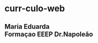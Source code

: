 # curr-culo-web
<!DOCTYPE html>
<html lang="en">
<head>
    <meta charset="UTF-8">
    <meta http-equiv="X-UA-Compatible" content="IE=edge">
    <meta name="viewport" content="width=device-width, initial-scale=1.0">
    <title>Curriculo</title>
    <link rel="stylesheet" type="text/css" href="curri.css">
</head>
    <body> 
        <div class="paragrafo2" style="background-color: rgb(245, 209, 242);"></div>
    <h2> Maria Eduarda <br>
        Formaçao EEEP Dr.Napoleão<br>
    </h2>   
        </div>
    <style>


         </style>

<div class="imagem">

      <img src="eduarda.jpg" class="rounded-circle" width="300" height="300" style="border-radius: 150px;">
      </div>
    </a>

    <div class="paragrafo1" style="background-color: rgb(224, 188, 221);" >
    <h1>
        Olá,meu nome é Maria Eduarda Saraiva Tavares dos Santos.<br>
        
        Tenho 17 anos.<br>moro em Jardim-ce. <br>
         faço o curso tecnica em informática.<br>
           
    </h1>
</div>

    <section><h1>
        
        <div class="container-fluid text-center margin"></div>
        <img src="pcc.png"  width="200" height="200";>
        
        </h1>
        </div>
        </section>
    <div class="paragrafo2" style="background-color: rgb(224, 188, 221);">
    <h3>ESTOU ME ESPECIALIZANDO EM:<br>
        progamacão,redes e robótica<br>
                      <br>
        TAMBEM TENHO FORMAÇÃO TECNICA EM: <br>
        telefonista,atendente de loja,atendente de clinica e 
        Assistente adiministrativo.


    </div>

</h3>


<div class="paragrafo1" style="background-color: rgb(224, 188, 211);" >
    <h5>
        
    </h5>
</div>

<h4>
    <ul> 

           <div >
               <a href="https://pt-br.facebook.com/login/device-based/regular/login/">

                <img src="ff-removebg-preview.png" rounded-circle  width="80" height="80"; >
               </a>

               <a href="https://www.instagram.com/eduardatavarees_/">

                <img src="iib-removebg-preview.png" rounded-circle  width="130" height="80"; >
               </a>

               <a href="https://github.com/Eduardatavarees">

                <img src="github-removebg-preview.png" rounded-circle  width="130" height="80"; >
               </a>

               <a href="http://wa.me/5500999025668">

                <img src="wttsb-removebg-preview.png" rounded-circle  width="130" height="80"; >
               </a>
        
    </ul>
    </h4>
</div>
  
</body>
</html>
